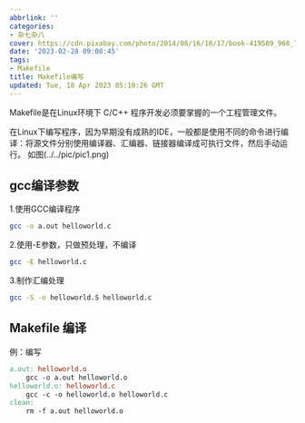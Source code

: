 ```yaml
---
abbrlink: ''
categories:
- 杂七杂八
cover: https://cdn.pixabay.com/photo/2014/08/16/18/17/book-419589_960_720.jpg
date: '2023-02-28 09:00:45'
tags:
- Makefile
title: Makefile编写
updated: Tue, 18 Apr 2023 05:10:26 GMT
---
```

Makefile是在Linux环境下 C/C++ 程序开发必须要掌握的一个工程管理文件。

<!--more-->

在Linux下编写程序，因为早期没有成熟的IDE，一般都是使用不同的命令进行编译：将源文件分别使用编译器、汇编器、链接器编译成可执行文件，然后手动运行。
如图(../../pic/pic1.png)

## gcc编译参数

1.使用GCC编译程序

```BASH
gcc -o a.out helloworld.c
```

2.使用-E参数，只做预处理，不编译

```BASH
gcc -E helloworld.c
```

3.制作汇编处理

```BASH
gcc -S -o helloworld.S helloworld.c
```

## Makefile 编译

例：编写

```Makefile
a.out: helloworld.o
    gcc -o a.out helloworld.o
helloworld.o: helloworld.c
    gcc -c -o helloworld.o helloworld.c
clean:
    rm -f a.out helloworld.o
```
